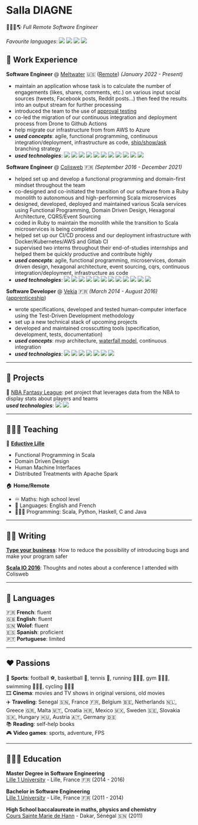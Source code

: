 # Salla DIAGNE

🧑🏾‍💻🌎 _Full Remote Software Engineer_

*Favourite languages*: ![](https://img.shields.io/badge/scala-black?style=flat-square&logo=scala) ![](https://img.shields.io/badge/haskell-black?style=flat-square&logo=haskell) ![](https://img.shields.io/badge/rust-black?style=flat-square&logo=rust) ![](https://img.shields.io/badge/elixir-black?style=flat-square&logo=elixir)

## 💼 Work Experience

**Software Engineer** @ [Meltwater](https://www.meltwater.com/) 🇺🇸 (<u>Remote</u>) _(January 2022 - Present)_

- maintain an application whose task is to calculate the number of engagements (likes, shares, comments, etc.) on various input social sources (tweets, Facebook posts, Reddit posts...) then feed the results into an output stream for further processing
- introduced the team to the use of [approval testing](https://approvaltests.com/)
- co-led the migration of our continuous integration and deployment process from Drone to Github Actions
- help migrate our infrastructure from from AWS to Azure
- **_used concepts_**: agile, functional programming, continuous integration/deployment, infrastructure as code, [ship/show/ask](https://martinfowler.com/articles/ship-show-ask.html) branching strategy
- **_used technologies_**: ![](https://img.shields.io/badge/kotlin-black?style=flat-square&logo=kotlin) ![](https://img.shields.io/badge/python-black?style=flat-square&logo=python) ![](https://img.shields.io/badge/kafka-black?style=flat-square&logo=apachekafka) ![](https://img.shields.io/badge/git-black?style=flat-square&logo=git) ![](https://img.shields.io/badge/aws-black?style=flat-square&logo=amazonaws) ![](https://img.shields.io/badge/azure-black?style=flat-square&logo=microsoftazure) ![](https://img.shields.io/badge/docker-black?style=flat-square&logo=docker) ![](https://img.shields.io/badge/kubernetes-black?style=flat-square&logo=kubernetes) ![](https://img.shields.io/badge/terraform-black?style=flat-square&logo=terraform) ![](https://img.shields.io/badge/kibana-black?style=flat-square&logo=kibana) ![](https://img.shields.io/badge/grafana-black?style=flat-squar&logo=grafana)

**Software Engineer** @ [Colisweb](https://www.colisweb.com/) 🇫🇷 _(September 2016 - December 2021)_

 

- helped set up and develop a functional programming and domain-first mindset throughout the team
- co-designed and co-initiated the transition of our software from a Ruby monolith to autonomous and high-performing Scala microservices
- designed, developed, deployed and maintained various Scala services using Functional Programming, Domain Driven Design, Hexagonal Architecture, CQRS/Event Sourcing
- coded in Ruby to maintain the monolith while the transition to Scala microservices is being completed
- helped set up our CI/CD process and our deployment infrastructure with Docker/Kubernetes/AWS and Gitlab CI
- supervised two interns throughout their end-of-studies internships and helped them be quickly productive and contribute highly
- **_used concepts_**: agile, functional programming, microservices, domain driven design, hexagonal architecture, event sourcing, cqrs, continuous integration/deployment, infrastructure as code
- **_used technologies_**:
![](https://img.shields.io/badge/scala-black?style=flat-square&logo=scala) ![](https://img.shields.io/badge/ruby-black?style=flat-square&logo=ruby) ![](https://img.shields.io/badge/postgresql-black?style=flat-square&logo=postgresql) ![](https://img.shields.io/badge/kafka-black?style=flat-square&logo=apachekafka) ![](https://img.shields.io/badge/rabbitmq-black?style=flat-square&logo=rabbitmq) ![](https://img.shields.io/badge/git-black?style=flat-square&logo=git) ![](https://img.shields.io/badge/aws-black?style=flat-square&logo=amazonaws) ![](https://img.shields.io/badge/google_cloud-black?style=flat-square&logo=googlecloud) ![](https://img.shields.io/badge/docker-black?style=flat-square&logo=docker) ![](https://img.shields.io/badge/kubernetes-black?style=flat-square&logo=kubernetes) ![](https://img.shields.io/badge/terraform-black?style=flat-square&logo=terraform) ![](https://img.shields.io/badge/datadog-black?style=flat-square&logo=datadog)

**Software Developer** @ [Vekia](https://www.vekia.fr/) 🇫🇷 _(March 2014 - August 2016)_ (<u>apprenticeship</u>)

- wrote specifications, developed and tested human-computer interface using the Test-Driven Development methodology
- set up a new technical stack of upcoming projects
- developed and maintained crosscutting tools (specification, development, tests, documentation)
- **_used concepts_**: mvp architecture, [waterfall model](https://www.atlassian.com/agile/project-management/waterfall-methodology), continuous integration
- **_used technologies_**: ![](https://img.shields.io/badge/-java-black?style=flat-square&logo=openjdk) ![](https://img.shields.io/badge/gwt-black?style=flat-square&logo=google) ![](https://img.shields.io/badge/postgresql-black?style=flat-square&logo=postgresql) ![](https://img.shields.io/badge/spring_boot-black?style=flat-square&logo=springboot) ![](https://img.shields.io/badge/svn-black?style=flat-square&logo=subversion) ![](https://img.shields.io/badge/jenkins-black?style=flat-square&logo=jenkins) ![](https://img.shields.io/badge/sonarqube-black?style=flat-square&logo=sonarqube)

---

## 🚧 Projects

🏀 [NBA Fantasy League](https://nbafl.herokuapp.com/): pet project that leverages data from the NBA to display stats about players and teams<br/>
**_used technologies_**: ![](https://img.shields.io/badge/python-black?style=flat-square&logo=python) ![](https://img.shields.io/badge/postgresql-black?style=flat-square&logo=postgresql)

---

## 👨🏾‍🏫 Teaching

🏫 **[Eductive Lille](https://euralille.eductive.fr/)**
- Functional Programming in Scala
- Domain Driven Design
- Human Machine Interfaces
- Distributed Treatments with Apache Spark

🏠 **Home/Remote**
- ♾️ Maths: high school level
- 💬 Languages: English and French
- 👨🏾‍💻 Programming: Scala, Python, Haskell, C and Java

---

## ✍🏾 Writing

**[Type your business](https://medium.com/deliver-anticipate-shared-traffic-flows/type-your-business-6c39ddc84963)**: How to reduce the possibility of introducing bugs and make your program safer

**[Scala IO 2016](https://medium.com/deliver-anticipate-shared-traffic-flows/scala-io-2016-8b4ac9288b89)**: Thoughts and notes about a conference I attended with Colisweb

---

## 💬 Languages

🇫🇷 **French**: fluent<br/>
🇬🇧 **English**: fluent<br/>
🇸🇳 **Wolof**: fluent<br/>
🇪🇸 **Spanish**: proficient<br/>
🇵🇹 **Portuguese**: limited

---

## ❤️ Passions

👟 **Sports**: football ⚽️, basketball 🏀, tennis 🎾, running 🏃🏾‍♂️, gym 🏋🏾‍♂️, swimming 🏊🏾‍♂️, cycling 🚵🏾‍♂️<br/>
🎞️ **Cinema**: movies and TV shows in original versions, old movies<br/>
✈️ **Traveling**: Senegal :senegal:, France 🇫🇷, Belgium 🇧🇪, Netherlands 🇳🇱, Greece 🇬🇷, Malta 🇲🇹, Croatia 🇭🇷, Mexico 🇲🇽, Sweden 🇸🇪, Slovakia 🇸🇰, Hungary 🇭🇺, Austria 🇦🇹, Germany 🇩🇪<br/>
📚 **Reading**: self-help books<br/>
🎮 **Video games**: sports, adventure, FPS
  
---

## 👨🏾‍🎓 Education

**Master Degree in Software Engineering**<br/>
[Lille 1 University](https://www.univ-lille.fr/) - Lille, France 🇫🇷 (2014 - 2016)

**Bachelor in Software Engineering**<br/>
[Lille 1 University](https://www.univ-lille.fr/) - Lille, France 🇫🇷 (2011 - 2014)

**High School baccalaureate in maths, physics and chemistry**<br/>
[Cours Sainte Marie de Hann](https://www.mariste.sn/) - Dakar, Sénégal 🇸🇳 (2011)

